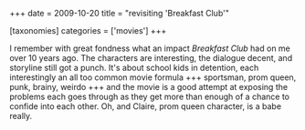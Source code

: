 +++
date = 2009-10-20
title = "revisiting 'Breakfast Club'"

[taxonomies]
categories = ['movies']
+++

I remember with great fondness what an impact *Breakfast Club* had on me
over 10 years ago. The characters are interesting, the dialogue decent,
and storyline still got a punch. It\'s about school kids in detention,
each interestingly an all too common movie formula +++ sportsman, prom
queen, punk, brainy, weirdo +++ and the movie is a good attempt at
exposing the problems each goes through as they get more than enough of
a chance to confide into each other. Oh, and Claire, prom queen
character, is a babe really.
